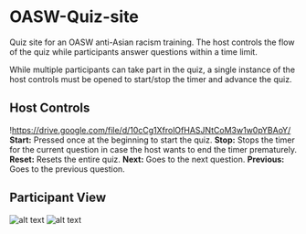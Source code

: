 # OASW-Quiz-site
 Quiz site for an OASW anti-Asian racism training. The host controls the flow of the quiz while participants answer questions within a time limit.
 
 While multiple participants can take part in the quiz, a single instance of the host controls must be opened to start/stop the timer and advance the quiz.
 
## Host Controls
!https://drive.google.com/file/d/10cCg1XfrolOfHASJNtCoM3w1w0pYBAoY/
 **Start:** Pressed once at the beginning to start the quiz.
 **Stop:** Stops the timer for the current question in case the host wants to end the timer prematurely.
 **Reset:** Resets the entire quiz.
 **Next:** Goes to the next question.
 **Previous:** Goes to the previous question.
 
 ## Participant View
 ![alt text]([http://url/to/img.png](https://drive.google.com/file/d/1aRJQICAAKW9iPX0NLzUN0f2YD1PRDQyK/view?usp=sharing)) ![alt text]([http://url/to/img.png]([https://drive.google.com/file/d/1aRJQICAAKW9iPX0NLzUN0f2YD1PRDQyK/view?usp=sharing](https://drive.google.com/file/d/1f0GaqfB1E4hVgFrmvtsEyPvBPOa3GiT4/view?usp=sharing)))
